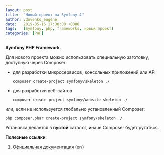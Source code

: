 ```yaml
---
layout: post
title:  "Новый проект на Symfony 4"
author: vdovenko_eugene
date:   2019-05-16 17:30:00 +0000
tags:   [Symfony, php, frameworks, новый проект]
categories: [PHP]
---
```


__Symfony PHP Framework__.

Для нового проекта можно использовать специальную заготовку, доступную через Composer:
- для разработки микросервисов, консольных приложений или API
  ```
  composer create-project symfony/skeleton ./
  ```
- для разработки веб-сайтов
  ```
  composer create-project symfony/website-skeleton ./
  ```

или, если не используется глобально установленный Composer:
```
php composer.phar create-project symfony/skeleton ./
```

Установка делается в __пустой__ каталог, иначе Composer будет ругаться.

__Полезные ссылки__:
 1. [Официальная документация](https://symfony.com/doc/) (en)
